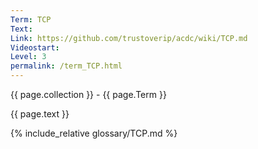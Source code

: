 ```yaml
---
Term: TCP
Text: 
Link: https://github.com/trustoverip/acdc/wiki/TCP.md
Videostart: 
Level: 3
permalink: /term_TCP.html
---
```


{{ page.collection }} - {{ page.Term }}

   {{ page.text }}

{% include_relative glossary/TCP.md %}
